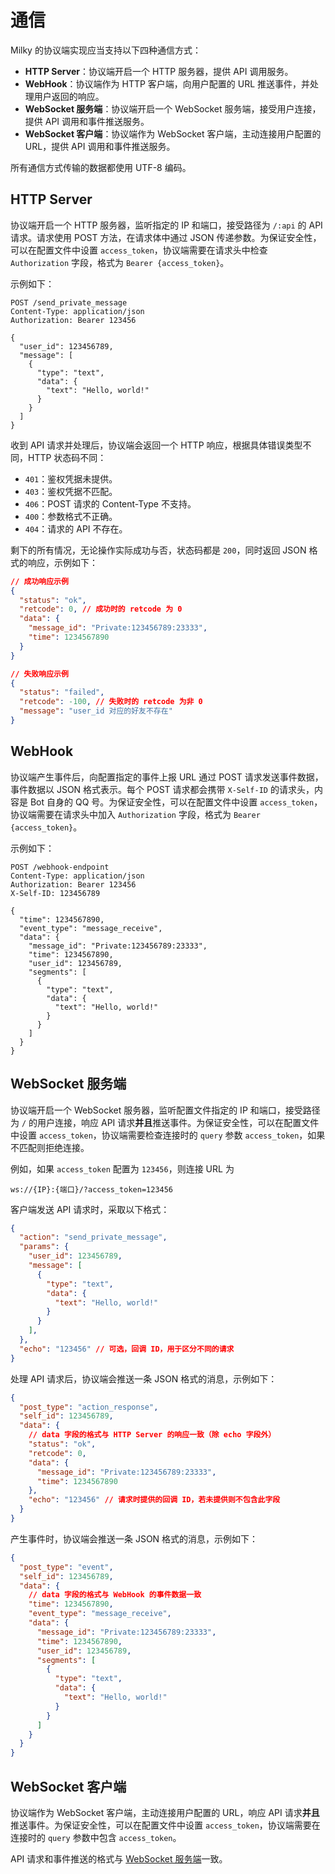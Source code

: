 # 通信

Milky 的协议端实现应当支持以下四种通信方式：

- **HTTP Server**：协议端开启一个 HTTP 服务器，提供 API 调用服务。
- **WebHook**：协议端作为 HTTP 客户端，向用户配置的 URL 推送事件，并处理用户返回的响应。
- **WebSocket 服务端**：协议端开启一个 WebSocket 服务端，接受用户连接，提供 API 调用和事件推送服务。
- **WebSocket 客户端**：协议端作为 WebSocket 客户端，主动连接用户配置的 URL，提供 API 调用和事件推送服务。

所有通信方式传输的数据都使用 UTF-8 编码。

## HTTP Server

协议端开启一个 HTTP 服务器，监听指定的 IP 和端口，接受路径为 `/:api` 的 API 请求。请求使用 POST 方法，在请求体中通过 JSON 传递参数。为保证安全性，可以在配置文件中设置 `access_token`，协议端需要在请求头中检查 `Authorization` 字段，格式为 `Bearer {access_token}`。

示例如下：

```http
POST /send_private_message
Content-Type: application/json
Authorization: Bearer 123456

{
  "user_id": 123456789,
  "message": [
    {
      "type": "text",
      "data": {
        "text": "Hello, world!"
      }
    }
  ]
}
```

收到 API 请求并处理后，协议端会返回一个 HTTP 响应，根据具体错误类型不同，HTTP 状态码不同：

- `401`：鉴权凭据未提供。
- `403`：鉴权凭据不匹配。
- `406`：POST 请求的 Content-Type 不支持。
- `400`：参数格式不正确。
- `404`：请求的 API 不存在。

剩下的所有情况，无论操作实际成功与否，状态码都是 `200`，同时返回 JSON 格式的响应，示例如下：

```json
// 成功响应示例
{
  "status": "ok",
  "retcode": 0, // 成功时的 retcode 为 0
  "data": {
    "message_id": "Private:123456789:23333",
    "time": 1234567890
  }
}
```

```json
// 失败响应示例
{
  "status": "failed",
  "retcode": -100, // 失败时的 retcode 为非 0
  "message": "user_id 对应的好友不存在"
}
```

## WebHook

协议端产生事件后，向配置指定的事件上报 URL 通过 POST 请求发送事件数据，事件数据以 JSON 格式表示。每个 POST 请求都会携带 `X-Self-ID` 的请求头，内容是 Bot 自身的 QQ 号。为保证安全性，可以在配置文件中设置 `access_token`，协议端需要在请求头中加入 `Authorization` 字段，格式为 `Bearer {access_token}`。

示例如下：

```http
POST /webhook-endpoint
Content-Type: application/json
Authorization: Bearer 123456
X-Self-ID: 123456789

{
  "time": 1234567890,
  "event_type": "message_receive",
  "data": {
    "message_id": "Private:123456789:23333",
    "time": 1234567890,
    "user_id": 123456789,
    "segments": [
      {
        "type": "text",
        "data": {
          "text": "Hello, world!"
        }
      }
    ]
  }
}
```

## WebSocket 服务端

协议端开启一个 WebSocket 服务器，监听配置文件指定的 IP 和端口，接受路径为 `/` 的用户连接，响应 API 请求**并且**推送事件。为保证安全性，可以在配置文件中设置 `access_token`，协议端需要检查连接时的 `query` 参数 `access_token`，如果不匹配则拒绝连接。

例如，如果 `access_token` 配置为 `123456`，则连接 URL 为

```
ws://{IP}:{端口}/?access_token=123456
```

客户端发送 API 请求时，采取以下格式：

```json
{
  "action": "send_private_message",
  "params": {
    "user_id": 123456789,
    "message": [
      {
        "type": "text",
        "data": {
          "text": "Hello, world!"
        }
      }
    ],
  },
  "echo": "123456" // 可选，回调 ID，用于区分不同的请求
}
```

处理 API 请求后，协议端会推送一条 JSON 格式的消息，示例如下：

```json
{
  "post_type": "action_response",
  "self_id": 123456789,
  "data": {
    // data 字段的格式与 HTTP Server 的响应一致（除 echo 字段外）
    "status": "ok",
    "retcode": 0,
    "data": {
      "message_id": "Private:123456789:23333",
      "time": 1234567890
    },
    "echo": "123456" // 请求时提供的回调 ID，若未提供则不包含此字段
  }
}
```

产生事件时，协议端会推送一条 JSON 格式的消息，示例如下：

```json
{
  "post_type": "event",
  "self_id": 123456789,
  "data": {
    // data 字段的格式与 WebHook 的事件数据一致
    "time": 1234567890,
    "event_type": "message_receive",
    "data": {
      "message_id": "Private:123456789:23333",
      "time": 1234567890,
      "user_id": 123456789,
      "segments": [
        {
          "type": "text",
          "data": {
            "text": "Hello, world!"
          }
        }
      ]
    }
  }
}
```

## WebSocket 客户端

协议端作为 WebSocket 客户端，主动连接用户配置的 URL，响应 API 请求**并且**推送事件。为保证安全性，可以在配置文件中设置 `access_token`，协议端需要在连接时的 `query` 参数中包含 `access_token`。

API 请求和事件推送的格式与 [WebSocket 服务端](#websocket-服务端)一致。

